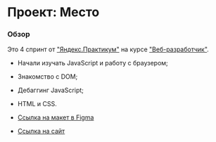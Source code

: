 # Проект: Место

### Обзор

Это 4 спринт от ["Яндекс.Практикум"](https://practicum.yandex.ru/) на курсе ["Веб-разработчик"](https://practicum.yandex.ru/web/).

* Начали изучать JavaScript и работу с браузером;
* Знакомство с DOM;
* Дебаггинг JavaScript;
* HTML и CSS.


* [Ссылка на макет в Figma](https://www.figma.com/file/2cn9N9jSkmxD84oJik7xL7/JavaScript.-Sprint-4?node-id=0%3A1)
* [Ссылка на сайт](https://karez79.github.io/mesto/)

